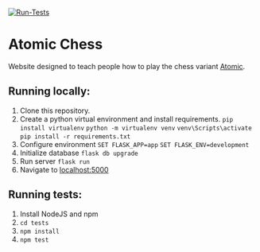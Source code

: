[![Run-Tests](https://github.com/APM246/Atomic-Chess/actions/workflows/run-tests.yml/badge.svg)](https://github.com/APM246/Atomic-Chess/actions/workflows/run-tests.yml)
# Atomic Chess
Website designed to teach people how to play the chess variant [Atomic](https://en.wikipedia.org/wiki/Atomic_chess).

## Running locally:
1. Clone this repository.
2. Create a python virtual environment and install requirements.
`pip install virtualenv`
`python -m virtualenv venv`
`venv\Scripts\activate`
`pip install -r requirements.txt`
3. Configure environment
`SET FLASK_APP=app`
`SET FLASK_ENV=development`
4. Initialize database
`flask db upgrade`
5. Run server
`flask run`
6. Navigate to [localhost:5000](http://localhost:5000)

## Running tests:
1. Install NodeJS and npm
2. `cd tests`
3. `npm install`
4. `npm test`

